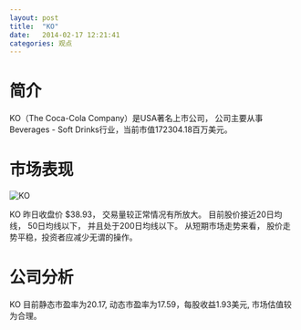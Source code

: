 ```yaml
---
layout: post
title:  "KO"
date:   2014-02-17 12:21:41
categories: 观点
---
```


# 简介
KO（The Coca-Cola Company）是USA著名上市公司，
公司主要从事Beverages - Soft Drinks行业，当前市值172304.18百万美元。

# 市场表现

![KO](http://finviz.com/chart.ashx?t=KO&ty=c&ta=1&p=d&s=l)

KO 昨日收盘价 $38.93，
交易量较正常情况有所放大。
目前股价接近20日均线，
50日均线以下，
并且处于200日均线以下。
从短期市场走势来看，
股价走势平稳，投资者应减少无谓的操作。

# 公司分析
KO 目前静态市盈率为20.17, 动态市盈率为17.59，每股收益1.93美元,
市场估值较为合理。
